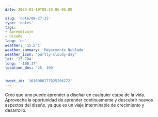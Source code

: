 ```yaml
---
date: 2023-01-19T08:29:06-06:00

slug: 'note/08-27-25'
type: 'notes'
tags:
- Aprendizaje
- Diseño
lang: 'es'
weather: '15.5°C'
weather_summary: 'Mayormente Nublado'
weather_icon: 'partly-cloudy-day'
lat: '25.704'
long: '-100.37'
location_dms: '25, 100'


tweet_id: '1616080277025206272'
---
```

Creo que uno puede aprender a diseñar en cualquier etapa de la vida. Aprovecha la oportunidad de aprender continuamente y descubrir nuevos aspectos del diseño, ya que es un viaje interminable de crecimiento y desarrollo.